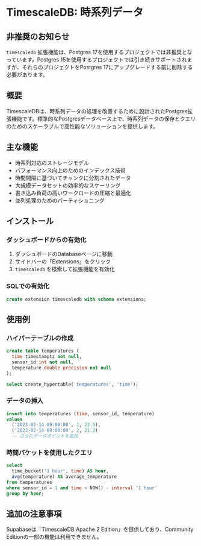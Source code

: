 # TimescaleDB: 時系列データ

## 非推奨のお知らせ

`timescaledb` 拡張機能は、Postgres 17を使用するプロジェクトでは非推奨となっています。Postgres 15を使用するプロジェクトでは引き続きサポートされますが、それらのプロジェクトをPostgres 17にアップグレードする前に削除する必要があります。

## 概要

TimescaleDBは、時系列データの処理を改善するために設計されたPostgres拡張機能です。標準的なPostgresデータベース上で、時系列データの保存とクエリのためのスケーラブルで高性能なソリューションを提供します。

## 主な機能

- 時系列対応のストレージモデル
- パフォーマンス向上のためのインデックス技術
- 時間間隔に基づいてチャンクに分割されたデータ
- 大規模データセットの効率的なスケーリング
- 書き込み負荷の高いワークロードの圧縮と最適化
- 並列処理のためのパーティショニング

## インストール

### ダッシュボードからの有効化

1. ダッシュボードのDatabaseページに移動
2. サイドバーの「Extensions」をクリック
3. `timescaledb` を検索して拡張機能を有効化

### SQLでの有効化

```sql
create extension timescaledb with schema extensions;
```

## 使用例

### ハイパーテーブルの作成

```sql
create table temperatures (
  time timestamptz not null,
  sensor_id int not null,
  temperature double precision not null
);

select create_hypertable('temperatures', 'time');
```

### データの挿入

```sql
insert into temperatures (time, sensor_id, temperature)
values
  ('2023-02-14 09:00:00', 1, 23.5),
  ('2023-02-14 09:00:00', 2, 21.2)
  -- さらにデータポイントを追加
```

### 時間バケットを使用したクエリ

```sql
select
  time_bucket('1 hour', time) AS hour,
  avg(temperature) AS average_temperature
from temperatures
where sensor_id = 1 and time > NOW() - interval '1 hour'
group by hour;
```

## 追加の注意事項

Supabaseは「TimescaleDB Apache 2 Edition」を提供しており、Community Editionの一部の機能は利用できません。
